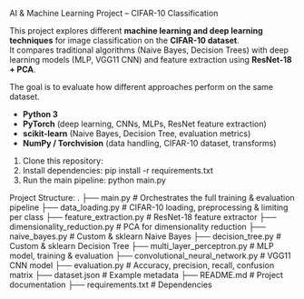 AI & Machine Learning Project – CIFAR-10 Classification

This project explores different **machine learning and deep learning techniques** for image classification on the **CIFAR-10 dataset**.  
It compares traditional algorithms (Naive Bayes, Decision Trees) with deep learning models (MLP, VGG11 CNN) and feature extraction using **ResNet-18 + PCA**.

The goal is to evaluate how different approaches perform on the same dataset.


- **Python 3**
- **PyTorch** (deep learning, CNNs, MLPs, ResNet feature extraction)
- **scikit-learn** (Naive Bayes, Decision Tree, evaluation metrics)
- **NumPy / Torchvision** (data handling, CIFAR-10 dataset, transforms)


1. Clone this repository:
2. Install dependencies: pip install -r requirements.txt
3. Run the main pipeline: python main.py

Project Structure:
.
├── main.py                     # Orchestrates the full training & evaluation pipeline
├── data_loading.py             # CIFAR-10 loading, preprocessing & limiting per class
├── feature_extraction.py       # ResNet-18 feature extractor
├── dimensionality_reduction.py # PCA for dimensionality reduction
├── naive_bayes.py              # Custom & sklearn Naive Bayes
├── decision_tree.py            # Custom & sklearn Decision Tree
├── multi_layer_perceptron.py   # MLP model, training & evaluation
├── convolutional_neural_network.py # VGG11 CNN model
├── evaluation.py               # Accuracy, precision, recall, confusion matrix
├── dataset.json                # Example metadata
├── README.md                   # Project documentation
├── requirements.txt            # Dependencies


